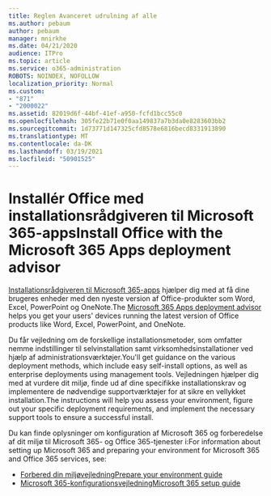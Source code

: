 ```yaml
---
title: Reglen Avanceret udrulning af alle
ms.author: pebaum
author: pebaum
manager: mnirkhe
ms.date: 04/21/2020
audience: ITPro
ms.topic: article
ms.service: o365-administration
ROBOTS: NOINDEX, NOFOLLOW
localization_priority: Normal
ms.custom:
- "871"
- "2000022"
ms.assetid: 82019d6f-44bf-41ef-a950-fcfd1bcc55c0
ms.openlocfilehash: 305fe22b71e0f0aa149837a7b3da0e8283603bb2
ms.sourcegitcommit: 1d73771d147325cfd8578e6816becd8331913890
ms.translationtype: MT
ms.contentlocale: da-DK
ms.lasthandoff: 03/19/2021
ms.locfileid: "50901525"
---
```

# <a name="install-office-with-the-microsoft-365-apps-deployment-advisor"></a><span data-ttu-id="234a5-102">Installér Office med installationsrådgiveren til Microsoft 365-apps</span><span class="sxs-lookup"><span data-stu-id="234a5-102">Install Office with the Microsoft 365 Apps deployment advisor</span></span>

<span data-ttu-id="234a5-103">[Installationsrådgiveren til Microsoft 365-apps](https://admin.microsoft.com/adminportal/home) hjælper dig med at få dine brugeres enheder med den nyeste version af Office-produkter som Word, Excel, PowerPoint og OneNote.</span><span class="sxs-lookup"><span data-stu-id="234a5-103">The [Microsoft 365 Apps deployment advisor](https://admin.microsoft.com/adminportal/home) helps you get your users' devices running the latest version of Office products like Word, Excel, PowerPoint, and OneNote.</span></span>

<span data-ttu-id="234a5-104">Du får vejledning om de forskellige installationsmetoder, som omfatter nemme indstillinger til selvinstallation samt virksomhedsinstallationer ved hjælp af administrationsværktøjer.</span><span class="sxs-lookup"><span data-stu-id="234a5-104">You'll get guidance on the various deployment methods, which include easy self-install options, as well as enterprise deployments using management tools.</span></span> <span data-ttu-id="234a5-105">Vejledningen hjælper dig med at vurdere dit miljø, finde ud af dine specifikke installationskrav og implementere de nødvendige supportværktøjer for at sikre en vellykket installation.</span><span class="sxs-lookup"><span data-stu-id="234a5-105">The instructions will help you assess your environment, figure out your specific deployment requirements, and implement the necessary support tools to ensure a successful install.</span></span>

<span data-ttu-id="234a5-106">Du kan finde oplysninger om konfiguration af Microsoft 365 og forberedelse af dit miljø til Microsoft 365- og Office 365-tjenester i:</span><span class="sxs-lookup"><span data-stu-id="234a5-106">For information about setting up Microsoft 365 and preparing your environment for Microsoft 365 and Office 365 services, see:</span></span>

- [<span data-ttu-id="234a5-107">Forbered din miljøvejledning</span><span class="sxs-lookup"><span data-stu-id="234a5-107">Prepare your environment guide</span></span>](https://go.microsoft.com/fwlink/?linkid=2005213)
- [<span data-ttu-id="234a5-108">Microsoft 365-konfigurationsvejledning</span><span class="sxs-lookup"><span data-stu-id="234a5-108">Microsoft 365 setup guide</span></span>](https://go.microsoft.com/fwlink/?linkid=2072646)
